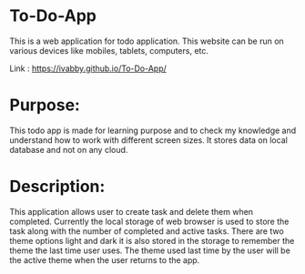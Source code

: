 # To-Do-App

This is a web application for todo application. This website can be run on various devices like mobiles, tablets, computers, etc.

Link : https://ivabby.github.io/To-Do-App/

# Purpose:

This todo app is made for learning purpose and to check my knowledge and understand how to work with different screen sizes. It stores data on local database and not on any cloud.

# Description:

This application allows user to create task and delete them when completed. Currently the local storage of web browser is used to store the task along with the number of completed and active tasks. There are two theme options light and dark it is also stored in the storage to remember the theme the last time user uses. The theme used last time by the user will be the active theme when the user returns to the app.
